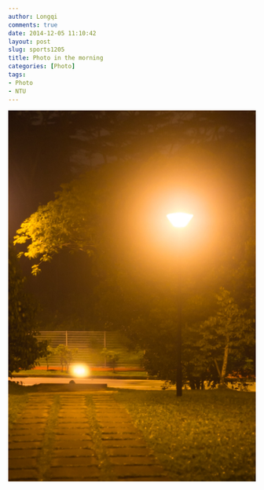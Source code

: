 ```yaml
---
author: Longqi
comments: true
date: 2014-12-05 11:10:42
layout: post
slug: sports1205
title: Photo in the morning
categories: [Photo]
tags:
- Photo
- NTU
---
```


<img src="/public/images/photos/img8581.jpg" alt="Photo"/>



